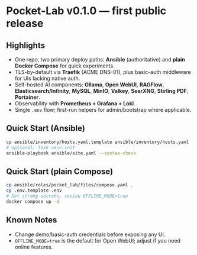 # Pocket-Lab v0.1.0 — first public release

## Highlights
- One repo, two primary deploy paths: **Ansible** (authoritative) and **plain Docker Compose** for quick experiments.
- TLS-by-default via **Traefik** (ACME DNS-01), plus basic-auth middleware for UIs lacking native auth.
- Self-hosted AI components: **Ollama**, **Open WebUI**, **RAGFlow**, **Elasticsearch/Infinity**, **MySQL**, **MinIO**, **Valkey**, **SearXNG**, **Stirling PDF**, **Portainer**.
- Observability with **Prometheus + Grafana + Loki**.
- Single `.env` flow; first-run helpers for admin/bootstrap where applicable.

## Quick Start (Ansible)
```bash
cp ansible/inventory/hosts.yaml.template ansible/inventory/hosts.yaml
# optional: task venv:init
ansible-playbook ansible/site.yaml --syntax-check
```

## Quick Start (plain Compose)
```bash
cp ansible/roles/pocket_lab/files/compose.yaml .
cp .env.template .env
# Set strong secrets, review OFFLINE_MODE=true
docker compose up -d
```

## Known Notes
- Change demo/basic-auth credentials before exposing any UI.
- `OFFLINE_MODE=true` is the default for Open WebUI; adjust if you need online features.
